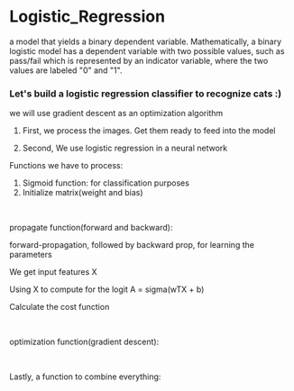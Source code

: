 # Logistic_Regression

a model that yields a binary dependent variable. Mathematically, a binary logistic model has a dependent variable with two possible values, such as pass/fail which is represented by an indicator variable, where the two values are labeled "0" and "1".



### Let's build a logistic regression classifier to recognize cats :)


we will use gradient descent as an optimization algorithm

1. First, we process the images. Get them ready to feed into the model

2. Second, We use logistic regression in a neural network 


Functions we have to process:
1. Sigmoid function: for classification purposes
2. Initialize matrix(weight and bias)

<br>

propagate function(forward and backward):

forward-propagation, followed by backward prop, for learning the parameters

We get input features X

Using X to compute for the logit A = sigma(wTX + b)

Calculate the cost function

<br>

optimization function(gradient descent):

<br>

Lastly, a function to combine everything:
